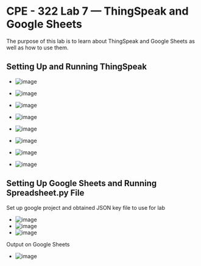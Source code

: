 # CPE - 322 Lab 7 — ThingSpeak and Google Sheets
The purpose of this lab is to learn about ThingSpeak and Google Sheets as well as how to use them.

## Setting Up and Running ThingSpeak
- ![image](https://github.com/h-pyo/cpe-322/assets/89234087/737f9ec3-e775-463c-8bd5-ff693009e105)
- ![image](https://github.com/h-pyo/cpe-322/assets/89234087/1b5c6ff5-0ceb-43fb-a4a5-936f5e558fae)

- ![image](https://github.com/h-pyo/cpe-322/assets/89234087/4e4ead09-1899-4738-8ee9-37c9885041cc)
- ![image](https://github.com/h-pyo/cpe-322/assets/89234087/09f99bd4-42ce-4a1b-9c54-b3f32839c460)
- ![image](https://github.com/h-pyo/cpe-322/assets/89234087/43ace2eb-e974-45d9-abfd-091a9bf22a3e)
- ![image](https://github.com/h-pyo/cpe-322/assets/89234087/87863670-6b43-4748-aa32-f4b20bf81b42)
- ![image](https://github.com/h-pyo/cpe-322/assets/89234087/5129b9c8-a7f4-4a1b-911a-ec66c17197d6)
- ![image](https://github.com/h-pyo/cpe-322/assets/89234087/65fbc74d-ac3c-4baf-9d6b-9cad0c7f49e9)

## Setting Up Google Sheets and Running Spreadsheet.py File
Set up google project and obtained JSON key file to use for lab
- ![image](https://github.com/h-pyo/cpe-322/assets/89234087/93f32d43-1ff0-4def-bcfb-7fdf6949e0a3)
- ![image](https://github.com/h-pyo/cpe-322/assets/89234087/8fdd8271-ed8e-4592-99e3-60e4262b5b49)
- ![image](https://github.com/h-pyo/cpe-322/assets/89234087/ae75f91d-5187-4d3a-926c-a66575962b86)

Output on Google Sheets
- ![image](https://github.com/h-pyo/cpe-322/assets/89234087/0372258c-2b15-452f-b4a9-df18b8a9c55d)
